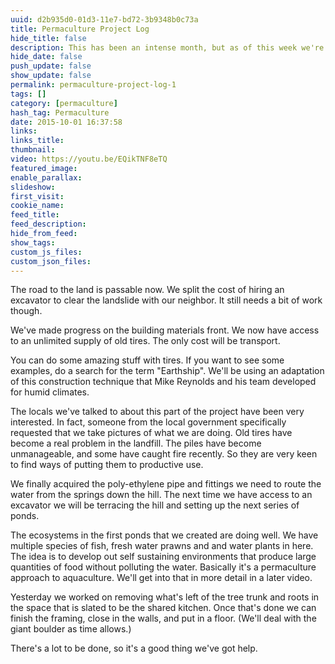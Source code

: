 ```yaml
---
uuid: d2b935d0-01d3-11e7-bd72-3b9348b0c73a
title: Permaculture Project Log
hide_title: false
description: This has been an intense month, but as of this week we're finally starting to make headway on the permaculture project.
hide_date: false
push_update: false
show_update: false
permalink: permaculture-project-log-1
tags: []
category: [permaculture]
hash_tag: Permaculture
date: 2015-10-01 16:37:58
links:
links_title:
thumbnail:
video: https://youtu.be/EQikTNF8eTQ
featured_image:
enable_parallax:
slideshow:
first_visit:
cookie_name:
feed_title:
feed_description:
hide_from_feed:
show_tags:
custom_js_files:
custom_json_files:
---
```

The road to the land is passable now. We split the cost of hiring an excavator to clear the landslide with our neighbor. It still needs a bit of work though.

We've made progress on the building materials front. We now have access to an unlimited supply of old tires. The only cost will be transport.

You can do some amazing stuff with tires. If you want to see some examples, do a search for the term "Earthship". 
We'll be using an adaptation of this construction technique that Mike Reynolds and his team developed for humid climates. 

The locals we've talked to about this part of the project have been very interested. In fact, someone from the local government specifically requested that we take pictures of what we are doing. Old tires have become a real problem in the landfill. The piles have become unmanageable, and some have caught fire recently. So they are very keen to find ways of putting them to productive use.

We finally acquired the poly-ethylene pipe and fittings we need to route the water from the springs down the hill. The next time we have access to an excavator we will be terracing the hill and setting up the next series of ponds. 

The ecosystems in the first ponds that we created are doing well. We have multiple species of fish, fresh water prawns and and water plants in here. The idea is to develop out self sustaining environments that produce large quantities of food without polluting the water. Basically it's a permaculture approach to aquaculture.  We'll get into that in more detail in a later video.

Yesterday we worked on removing what's left of the tree trunk and roots in the space that is slated to be the shared kitchen. Once that's done we can finish the framing, close in the walls, and put in a floor. (We'll deal with the giant boulder as time allows.) 

There's a lot to be done, so it's a good thing we've got help.